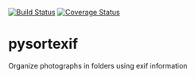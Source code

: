 [![Build Status](https://travis-ci.org/wiso/pysortexif.svg?branch=master)](https://travis-ci.org/wiso/pysortexif) [![Coverage Status](https://coveralls.io/repos/github/wiso/pysortexif/badge.svg?branch=master)](https://coveralls.io/github/wiso/pysortexif?branch=master)

# pysortexif
Organize photographs in folders using exif information
